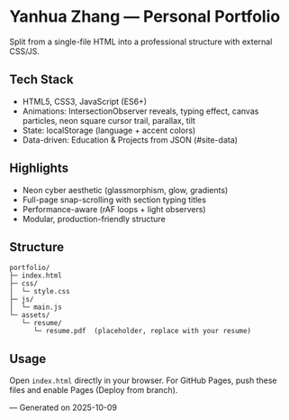# Yanhua Zhang — Personal Portfolio 

Split from a single-file HTML into a professional structure with external CSS/JS.

## Tech Stack
- HTML5, CSS3, JavaScript (ES6+)
- Animations: IntersectionObserver reveals, typing effect, canvas particles, neon square cursor trail, parallax, tilt
- State: localStorage (language + accent colors)
- Data-driven: Education & Projects from JSON (#site-data)

## Highlights
- Neon cyber aesthetic (glassmorphism, glow, gradients)
- Full-page snap-scrolling with section typing titles
- Performance-aware (rAF loops + light observers)
- Modular, production-friendly structure

## Structure
```
portfolio/
├─ index.html
├─ css/
│  └─ style.css
├─ js/
│  └─ main.js
└─ assets/
   └─ resume/
      └─ resume.pdf  (placeholder, replace with your resume)
```

## Usage
Open `index.html` directly in your browser. For GitHub Pages, push these files and enable Pages (Deploy from branch).

— Generated on 2025-10-09
